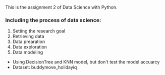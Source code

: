 This is the assignment 2 of Data Science with Python.
### Including the process of data science:
1) Setting the research goal
2) Retrieving data
3) Data prearation
4) Data exploration
5) Data modeling

- Using DecisionTree and KNN model, but don't test the model accuarcy
- Dataset: buddymove_holidayiq
